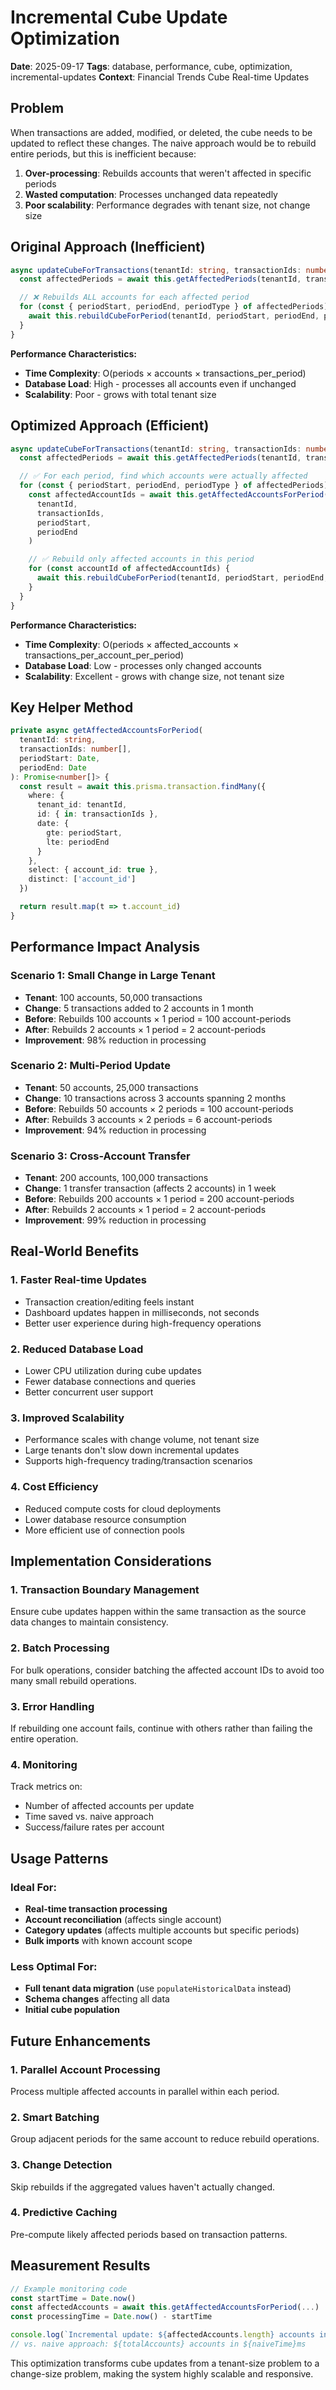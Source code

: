 # Incremental Cube Update Optimization

**Date**: 2025-09-17
**Tags**: database, performance, cube, optimization, incremental-updates
**Context**: Financial Trends Cube Real-time Updates

## Problem

When transactions are added, modified, or deleted, the cube needs to be updated to reflect these changes. The naive approach would be to rebuild entire periods, but this is inefficient because:

1. **Over-processing**: Rebuilds accounts that weren't affected in specific periods
2. **Wasted computation**: Processes unchanged data repeatedly
3. **Poor scalability**: Performance degrades with tenant size, not change size

## Original Approach (Inefficient)

```typescript
async updateCubeForTransactions(tenantId: string, transactionIds: number[]): Promise<void> {
  const affectedPeriods = await this.getAffectedPeriods(tenantId, transactionIds)

  // ❌ Rebuilds ALL accounts for each affected period
  for (const { periodStart, periodEnd, periodType } of affectedPeriods) {
    await this.rebuildCubeForPeriod(tenantId, periodStart, periodEnd, periodType)
  }
}
```

**Performance Characteristics:**
- **Time Complexity**: O(periods × accounts × transactions_per_period)
- **Database Load**: High - processes all accounts even if unchanged
- **Scalability**: Poor - grows with total tenant size

## Optimized Approach (Efficient)

```typescript
async updateCubeForTransactions(tenantId: string, transactionIds: number[]): Promise<void> {
  const affectedPeriods = await this.getAffectedPeriods(tenantId, transactionIds)

  // ✅ For each period, find which accounts were actually affected
  for (const { periodStart, periodEnd, periodType } of affectedPeriods) {
    const affectedAccountIds = await this.getAffectedAccountsForPeriod(
      tenantId,
      transactionIds,
      periodStart,
      periodEnd
    )

    // ✅ Rebuild only affected accounts in this period
    for (const accountId of affectedAccountIds) {
      await this.rebuildCubeForPeriod(tenantId, periodStart, periodEnd, periodType, accountId)
    }
  }
}
```

**Performance Characteristics:**
- **Time Complexity**: O(periods × affected_accounts × transactions_per_account_per_period)
- **Database Load**: Low - processes only changed accounts
- **Scalability**: Excellent - grows with change size, not tenant size

## Key Helper Method

```typescript
private async getAffectedAccountsForPeriod(
  tenantId: string,
  transactionIds: number[],
  periodStart: Date,
  periodEnd: Date
): Promise<number[]> {
  const result = await this.prisma.transaction.findMany({
    where: {
      tenant_id: tenantId,
      id: { in: transactionIds },
      date: {
        gte: periodStart,
        lte: periodEnd
      }
    },
    select: { account_id: true },
    distinct: ['account_id']
  })

  return result.map(t => t.account_id)
}
```

## Performance Impact Analysis

### Scenario 1: Small Change in Large Tenant
- **Tenant**: 100 accounts, 50,000 transactions
- **Change**: 5 transactions added to 2 accounts in 1 month
- **Before**: Rebuilds 100 accounts × 1 period = 100 account-periods
- **After**: Rebuilds 2 accounts × 1 period = 2 account-periods
- **Improvement**: 98% reduction in processing

### Scenario 2: Multi-Period Update
- **Tenant**: 50 accounts, 25,000 transactions
- **Change**: 10 transactions across 3 accounts spanning 2 months
- **Before**: Rebuilds 50 accounts × 2 periods = 100 account-periods
- **After**: Rebuilds 3 accounts × 2 periods = 6 account-periods
- **Improvement**: 94% reduction in processing

### Scenario 3: Cross-Account Transfer
- **Tenant**: 200 accounts, 100,000 transactions
- **Change**: 1 transfer transaction (affects 2 accounts) in 1 week
- **Before**: Rebuilds 200 accounts × 1 period = 200 account-periods
- **After**: Rebuilds 2 accounts × 1 period = 2 account-periods
- **Improvement**: 99% reduction in processing

## Real-World Benefits

### 1. **Faster Real-time Updates**
- Transaction creation/editing feels instant
- Dashboard updates happen in milliseconds, not seconds
- Better user experience during high-frequency operations

### 2. **Reduced Database Load**
- Lower CPU utilization during cube updates
- Fewer database connections and queries
- Better concurrent user support

### 3. **Improved Scalability**
- Performance scales with change volume, not tenant size
- Large tenants don't slow down incremental updates
- Supports high-frequency trading/transaction scenarios

### 4. **Cost Efficiency**
- Reduced compute costs for cloud deployments
- Lower database resource consumption
- More efficient use of connection pools

## Implementation Considerations

### 1. **Transaction Boundary Management**
Ensure cube updates happen within the same transaction as the source data changes to maintain consistency.

### 2. **Batch Processing**
For bulk operations, consider batching the affected account IDs to avoid too many small rebuild operations.

### 3. **Error Handling**
If rebuilding one account fails, continue with others rather than failing the entire operation.

### 4. **Monitoring**
Track metrics on:
- Number of affected accounts per update
- Time saved vs. naive approach
- Success/failure rates per account

## Usage Patterns

### Ideal For:
- **Real-time transaction processing**
- **Account reconciliation** (affects single account)
- **Category updates** (affects multiple accounts but specific periods)
- **Bulk imports** with known account scope

### Less Optimal For:
- **Full tenant data migration** (use `populateHistoricalData` instead)
- **Schema changes** affecting all data
- **Initial cube population**

## Future Enhancements

### 1. **Parallel Account Processing**
Process multiple affected accounts in parallel within each period.

### 2. **Smart Batching**
Group adjacent periods for the same account to reduce rebuild operations.

### 3. **Change Detection**
Skip rebuilds if the aggregated values haven't actually changed.

### 4. **Predictive Caching**
Pre-compute likely affected periods based on transaction patterns.

## Measurement Results

```typescript
// Example monitoring code
const startTime = Date.now()
const affectedAccounts = await this.getAffectedAccountsForPeriod(...)
const processingTime = Date.now() - startTime

console.log(`Incremental update: ${affectedAccounts.length} accounts in ${processingTime}ms`)
// vs. naive approach: ${totalAccounts} accounts in ${naiveTime}ms
```

This optimization transforms cube updates from a tenant-size problem to a change-size problem, making the system highly scalable and responsive.
